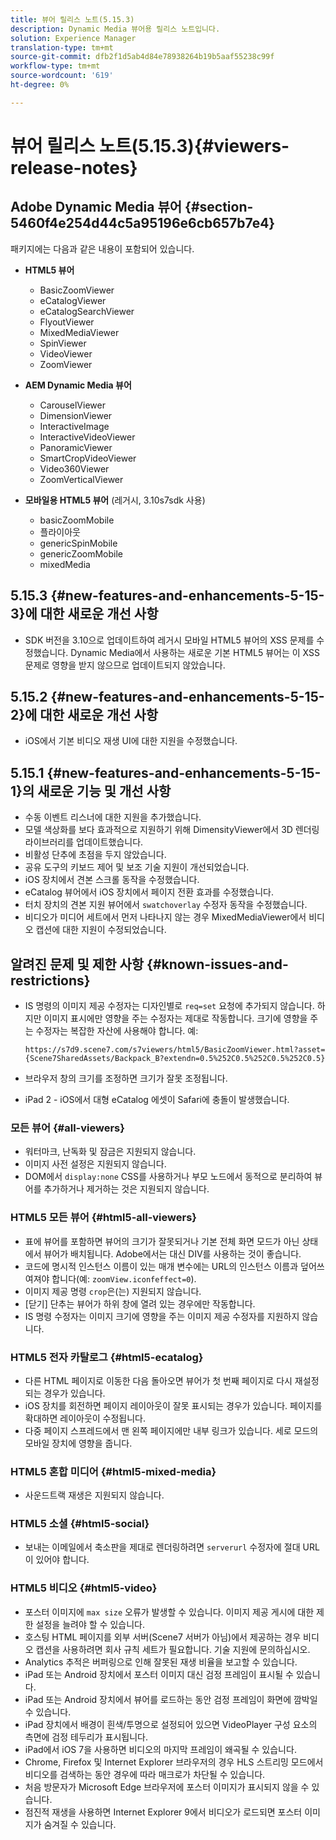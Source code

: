 ```yaml
---
title: 뷰어 릴리스 노트(5.15.3)
description: Dynamic Media 뷰어용 릴리스 노트입니다.
solution: Experience Manager
translation-type: tm+mt
source-git-commit: dfb2f1d5ab4d84e78938264b19b5aaf55238c99f
workflow-type: tm+mt
source-wordcount: '619'
ht-degree: 0%

---
```



# 뷰어 릴리스 노트(5.15.3){#viewers-release-notes}

<!-- Updated January 13, 2021 for the 5.15.3 release-->

## Adobe Dynamic Media 뷰어 {#section-5460f4e254d44c5a95196e6cb657b7e4}

패키지에는 다음과 같은 내용이 포함되어 있습니다.

* **HTML5 뷰어**

   * BasicZoomViewer
   * eCatalogViewer
   * eCatalogSearchViewer
   * FlyoutViewer
   * MixedMediaViewer
   * SpinViewer
   * VideoViewer
   * ZoomViewer

* **AEM Dynamic Media 뷰어**

   * CarouselViewer
   * DimensionViewer
   * InteractiveImage
   * InteractiveVideoViewer
   * PanoramicViewer
   * SmartCropVideoViewer
   * Video360Viewer
   * ZoomVerticalViewer

* **모바일용 HTML5 뷰어** (레거시, 3.10s7sdk 사용)

   * basicZoomMobile
   * 플라이아웃
   * genericSpinMobile
   * genericZoomMobile
   * mixedMedia

## 5.15.3 {#new-features-and-enhancements-5-15-3}에 대한 새로운 개선 사항

* SDK 버전을 3.10으로 업데이트하여 레거시 모바일 HTML5 뷰어의 XSS 문제를 수정했습니다. Dynamic Media에서 사용하는 새로운 기본 HTML5 뷰어는 이 XSS 문제로 영향을 받지 않으므로 업데이트되지 않았습니다.

## 5.15.2 {#new-features-and-enhancements-5-15-2}에 대한 새로운 개선 사항

* iOS에서 기본 비디오 재생 UI에 대한 지원을 수정했습니다.

## 5.15.1 {#new-features-and-enhancements-5-15-1}의 새로운 기능 및 개선 사항

* 수동 이벤트 리스너에 대한 지원을 추가했습니다.
* 모델 색상화를 보다 효과적으로 지원하기 위해 DimensityViewer에서 3D 렌더링 라이브러리를 업데이트했습니다.
* 비활성 단추에 초점을 두지 않았습니다.
* 공유 도구의 키보드 제어 및 보조 기술 지원이 개선되었습니다.
* iOS 장치에서 견본 스크롤 동작을 수정했습니다.
* eCatalog 뷰어에서 iOS 장치에서 페이지 전환 효과를 수정했습니다.
* 터치 장치의 견본 지원 뷰어에서 `swatchoverlay` 수정자 동작을 수정했습니다.
* 비디오가 미디어 세트에서 먼저 나타나지 않는 경우 MixedMediaViewer에서 비디오 캡션에 대한 지원이 수정되었습니다.

## 알려진 문제 및 제한 사항 {#known-issues-and-restrictions}

* IS 명령의 이미지 제공 수정자는 디자인별로 `req=set` 요청에 추가되지 않습니다. 하지만 이미지 표시에만 영향을 주는 수정자는 제대로 작동합니다. 크기에 영향을 주는 수정자는 복잡한 자산에 사용해야 합니다. 예:

   `https://s7d9.scene7.com/s7viewers/html5/BasicZoomViewer.html?asset= {Scene7SharedAssets/Backpack_B?extendn=0.5%252C0.5%252C0.5%252C0.5}`

* 브라우저 창의 크기를 조정하면 크기가 잘못 조정됩니다.
* iPad 2 - iOS에서 대형 eCatalog 에셋이 Safari에 충돌이 발생했습니다.

### 모든 뷰어 {#all-viewers}

* 워터마크, 난독화 및 잠금은 지원되지 않습니다.
* 이미지 사전 설정은 지원되지 않습니다.
* DOM에서 `display:none` CSS를 사용하거나 부모 노드에서 동적으로 분리하여 뷰어를 추가하거나 제거하는 것은 지원되지 않습니다.

### HTML5 모든 뷰어 {#html5-all-viewers}

* 표에 뷰어를 포함하면 뷰어의 크기가 잘못되거나 기본 전체 화면 모드가 아닌 상태에서 뷰어가 배치됩니다. Adobe에서는 대신 DIV를 사용하는 것이 좋습니다.
* 코드에 명시적 인스턴스 이름이 있는 매개 변수에는 URL의 인스턴스 이름과 덮어쓰여져야 합니다(예: `zoomView.iconfeffect=0`).
* 이미지 제공 명령 `crop`은(는) 지원되지 않습니다.
* [닫기] 단추는 뷰어가 하위 창에 열려 있는 경우에만 작동합니다.
* IS 명령 수정자는 이미지 크기에 영향을 주는 이미지 제공 수정자를 지원하지 않습니다.

### HTML5 전자 카탈로그 {#html5-ecatalog}

* 다른 HTML 페이지로 이동한 다음 돌아오면 뷰어가 첫 번째 페이지로 다시 재설정되는 경우가 있습니다.
* iOS 장치를 회전하면 페이지 레이아웃이 잘못 표시되는 경우가 있습니다. 페이지를 확대하면 레이아웃이 수정됩니다.
* 다중 페이지 스프레드에서 맨 왼쪽 페이지에만 내부 링크가 있습니다. 세로 모드의 모바일 장치에 영향을 줍니다.

### HTML5 혼합 미디어 {#html5-mixed-media}

* 사운드트랙 재생은 지원되지 않습니다.

### HTML5 소셜 {#html5-social}

* 보내는 이메일에서 축소판을 제대로 렌더링하려면 `serverurl` 수정자에 절대 URL이 있어야 합니다.

### HTML5 비디오 {#html5-video}

* 포스터 이미지에 `max size` 오류가 발생할 수 있습니다. 이미지 제공 게시에 대한 제한 설정을 늘려야 할 수 있습니다.
* 호스팅 HTML 페이지를 외부 서버(Scene7 서버가 아님)에서 제공하는 경우 비디오 캡션을 사용하려면 회사 규칙 세트가 필요합니다. 기술 지원에 문의하십시오.
* Analytics 추적은 버퍼링으로 인해 잘못된 재생 비율을 보고할 수 있습니다.
* iPad 또는 Android 장치에서 포스터 이미지 대신 검정 프레임이 표시될 수 있습니다.
* iPad 또는 Android 장치에서 뷰어를 로드하는 동안 검정 프레임이 화면에 깜박일 수 있습니다.
* iPad 장치에서 배경이 흰색/투명으로 설정되어 있으면 VideoPlayer 구성 요소의 측면에 검정 테두리가 표시됩니다.
* iPad에서 iOS 7을 사용하면 비디오의 마지막 프레임이 왜곡될 수 있습니다.
* Chrome, Firefox 및 Internet Explorer 브라우저의 경우 HLS 스트리밍 모드에서 비디오를 검색하는 동안 경우에 따라 매크로가 차단될 수 있습니다.
* 처음 방문자가 Microsoft Edge 브라우저에 포스터 이미지가 표시되지 않을 수 있습니다.
* 점진적 재생을 사용하면 Internet Explorer 9에서 비디오가 로드되면 포스터 이미지가 숨겨질 수 있습니다.
